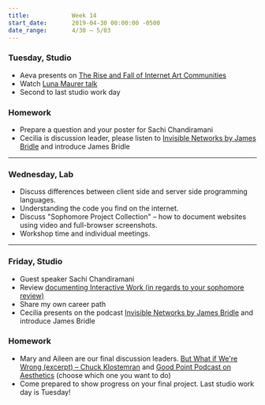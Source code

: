 ```yaml
---
title:            Week 14
start_date:       2019-04-30 00:00:00 -0500
date_range:       4/30 – 5/03
---
```


### Tuesday, Studio

- Aeva presents on [The Rise and Fall of Internet Art Communities](https://www.artsy.net/article/artsy-editorial-rise-fall-internet-art-communities)
- Watch [Luna Maurer talk](https://www.youtube.com/watch?v=izRFt0xYGVc&list=PL5aJYoXLOMo1TI6bLz7xDpQNDwYRh2KbC)
- Second to last studio work day

### Homework

- Prepare a question and your poster for Sachi Chandiramani
- Cecilia is discussion leader, please listen to [Invisible Networks by James Bridle](https://www.bbc.co.uk/sounds/play/m000458l) and introduce James Bridle


---

### Wednesday, Lab

- Discuss differences between client side and server side programming languages.
- Understanding the code you find on the internet.
- Discuss "Sophomore Project Collection" – how to document websites using video and full-browser screenshots.
- Workshop time and individual meetings.

---

### Friday, Studio

- Guest speaker Sachi Chandiramani
- Review [documenting Interactive Work (in regards to your sophomore review)](https://paper.dropbox.com/doc/Presenting-Interactive-Work--AcYoRhED_zKCDyvsEalo_iWzAQ-4F99AElX23JuKlp3fR9fC)
- Share my own career path
- Cecilia presents on the podcast [Invisible Networks by James Bridle](https://www.bbc.co.uk/sounds/play/m000458l) and introduce James Bridle

### Homework

- Mary and Aileen are our final discussion leaders. [But What if We're Wrong (excerpt) – Chuck Klostemran](https://www.livescience.com/55766-book-excerpt-but-what-if-were-wrong.html) and [Good Point Podcast on Aesthetics](https://soundcloud.com/goodpoint/53-aesthetics) (choose which one you want to do)
- Come prepared to show progress on your final project. Last studio work day is Tuesday!
